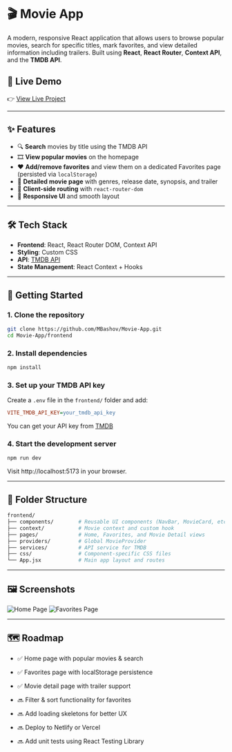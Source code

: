 # 🎬 Movie App

A modern, responsive React application that allows users to browse popular movies, search for specific titles, mark favorites, and view detailed information including trailers. Built using **React**, **React Router**, **Context API**, and the **TMDB API**.

## 🔗 Live Demo

👉 [View Live Project](https://your-deployment-url.com)

---

## ✨ Features

- 🔍 **Search** movies by title using the TMDB API  
- 🎞️ **View popular movies** on the homepage  
- ❤️ **Add/remove favorites** and view them on a dedicated Favorites page (persisted via `localStorage`)  
- 📄 **Detailed movie page** with genres, release date, synopsis, and trailer  
- 🧭 **Client-side routing** with `react-router-dom`  
- 📱 **Responsive UI** and smooth layout  

---

## 🛠️ Tech Stack

- **Frontend**: React, React Router DOM, Context API  
- **Styling**: Custom CSS  
- **API**: [TMDB API](https://developer.themoviedb.org/docs)  
- **State Management**: React Context + Hooks  

---

## 🚀 Getting Started

### 1. Clone the repository

```bash
git clone https://github.com/MBashov/Movie-App.git
cd Movie-App/frontend
```   

### 2. Install dependencies

```bash
npm install   
```   

### 3. Set up your TMDB API key
Create a `.env` file in the `frontend/` folder and add:

```ini
VITE_TMDB_API_KEY=your_tmdb_api_key
```   
You can get your API key from [TMDB](https://www.themoviedb.org/)


### 4. Start the development server
```bash
npm run dev
```
Visit http://localhost:5173 in your browser.

---
## 📁 Folder Structure

```bash
frontend/   
├── components/        # Reusable UI components (NavBar, MovieCard, etc.)   
├── context/           # Movie context and custom hook   
├── pages/             # Home, Favorites, and Movie Detail views   
├── providers/         # Global MovieProvider   
├── services/          # API service for TMDB   
├── css/               # Component-specific CSS files   
└── App.jsx            # Main app layout and routes   
```
---

## 🖼️ Screenshots

![Home Page](path-to-image)
![Favorites Page](path-to-image)

---

## 🗺️ Roadmap


- ✅ Home page with popular movies & search

- ✅ Favorites page with localStorage persistence

- ✅ Movie detail page with trailer support

- 🔜 Filter & sort functionality for favorites

- 🔜 Add loading skeletons for better UX

- 🔜 Deploy to Netlify or Vercel

- 🔜 Add unit tests using React Testing Library